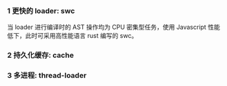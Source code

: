 ### 1 更快的 loader: swc

当 loader 进行编译时的 AST 操作均为 CPU 密集型任务，使用 Javascript 性能低下，此时可采用高性能语言 rust 编写的 swc。

### 2 持久化缓存: cache

### 3 多进程: thread-loader
